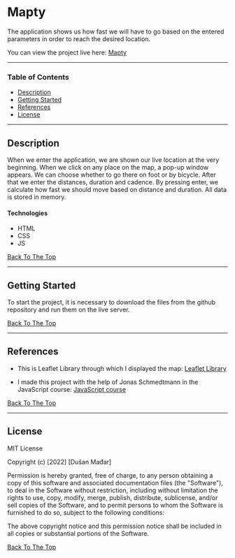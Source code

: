 # Mapty

The application shows us how fast we will have to go based on the entered parameters in order to reach the desired location.

You can view the project live here:
[Mapty](https://mapty-application-dusan.netlify.app/)

---

### Table of Contents

- [Description](#description)
- [Getting Started](#getting-started)
- [References](#references)
- [License](#license)

---

## Description

When we enter the application, we are shown our live location at the very beginning. When we click on any place on the map, a pop-up window appears. We can choose whether to go there on foot or by bicycle. After that we enter the distances, duration and cadence. By pressing enter, we calculate how fast we should move based on distance and duration. All data is stored in memory.

#### Technologies

- HTML
- CSS
- JS

[Back To The Top](#mapty)

---

## Getting Started

To start the project, it is necessary to download the files from the github repository and run them on the live server.

[Back To The Top](#mapty)

---

## References

- This is Leaflet Library through which I displayed the map: [Leaflet Library](https://leafletjs.com/)

- I made this project with the help of Jonas Schmedtmann in the JavaScript course: [JavaScript course](https://www.udemy.com/course/the-complete-javascript-course/)

[Back To The Top](#mapty)

---

## License

MIT License

Copyright (c) [2022] [Dušan Mađar]

Permission is hereby granted, free of charge, to any person obtaining a copy
of this software and associated documentation files (the "Software"), to deal
in the Software without restriction, including without limitation the rights
to use, copy, modify, merge, publish, distribute, sublicense, and/or sell
copies of the Software, and to permit persons to whom the Software is
furnished to do so, subject to the following conditions:

The above copyright notice and this permission notice shall be included in all
copies or substantial portions of the Software.

[Back To The Top](#mapty)
